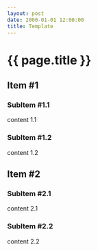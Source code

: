 ```yaml
---
layout: post
date: 2000-01-01 12:00:00
title: Template
---
```


# {{ page.title }}
## Item #1
### SubItem #1.1

content 1.1

### SubItem #1.2

content 1.2

## Item #2
### SubItem #2.1

content 2.1

### SubItem #2.2

content 2.2

